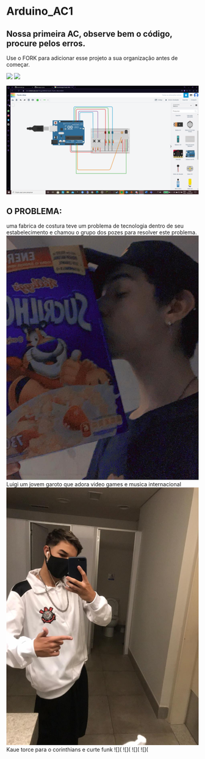 # Arduino_AC1
## Nossa primeira AC, observe bem o código, procure pelos erros.

Use o FORK para adicionar esse projeto a sua organização antes de começar.

![](https://img.shields.io/github/forks/Leoruiz197/Arduino_AC1)
![](https://img.shields.io/github/stars/Leoruiz197/Arduino_AC1)

![](https://github.com/Os-Pozes/Arduino_AC1/blob/main/2021-04-01.png)

## **O PROBLEMA:** 

uma fabrica de costura teve um problema de tecnologia dentro de seu estabelecimento e chamou o grupo dos pozes para resolver este problema.
![](https://github.com/Os-Pozes/Arduino_AC1/blob/main/076d14b1-0cf3-40cd-8664-76d575df40fd.jpg) Luigi um jovem garoto que adora video games e musica internacional 
![](https://github.com/Os-Pozes/Arduino_AC1/blob/main/4bdfbb79-c469-4ea6-adc4-dc555f35a8cc.jpg) Kaue torce para o corinthians e curte funk 
![](
![](
![](
![](
